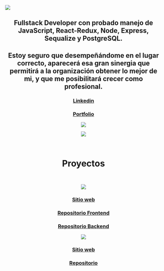 <p align='left'>
    <img src='https://res.cloudinary.com/dtrsxymgq/image/upload/v1664511321/porfolio/WhatsApp_Image_2022-09-30_at_00.48.18_1_b58itx.jpg'/>
</p>

<h2 align='center'>Fullstack Developer con probado manejo de JavaScript, React-Redux, Node, Express, Sequalize y PostgreSQL.</h2>

<h2 align='center'>Estoy seguro que desempeñándome en el lugar correcto, aparecerá esa gran sinergia que permitirá a la organización obtener lo mejor de mi, y que me posibilitará crecer como profesional.</h2>

<h3 align='center'><a align='center' href="https://www.linkedin.com/in/claudioandresrosso/">Linkedin</a></h3>

<h3 align='center'><a align='center' href="https://claudiorosso.vercel.app/">Portfolio</a></h3>

<p align='center'>
    <img src='https://res.cloudinary.com/dtrsxymgq/image/upload/v1664511321/porfolio/WhatsApp_Image_2022-09-30_at_00.46.28_ijsrfr.jpg'/>
</p>

<p align='center'>
    <img src='https://res.cloudinary.com/dtrsxymgq/image/upload/v1664553331/porfolio/WhatsApp_Image_2022-09-30_at_12.53.35_lsr2op.jpg'/>
</p>

<br/>
<h1 align='center'>Proyectos</h1>

<br/>
<p align='center'>
<img align='center' src="https://res.cloudinary.com/dtrsxymgq/image/upload/v1664553332/porfolio/WhatsApp_Image_2022-09-30_at_12.52.29_hiaehb.jpg"/>
</p>

<h3 align='center'><a href="https://experienceviveargentina.vercel.app/">Sitio web</a></h3>

<h3 align='center'><a href="https://github.com/ViveargentinaGIT/ViveargentinaApp.git">Repositorio Frontend </a></h3>

<h3 align='center'><a href="https://github.com/ViveargentinaGIT/ViveargentinaBack.git">Repositorio Backend </a></h3>

<p align='center'>    
<img align='center' src="https://res.cloudinary.com/dtrsxymgq/image/upload/v1664553332/porfolio/WhatsApp_Image_2022-09-30_at_12.53.05_pmyk3t.jpg"/>
</p>

<h3 align='center'><a href="https://www.google.com.ar">Sitio web</a></h3>

<h3 align='center'><a href="https://github.com/clanrosso/The-Amazing-Pokeworld.git">Repositorio</a></h3>
